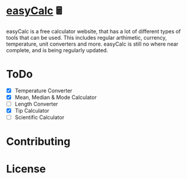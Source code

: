 # [easyCalc](https://shubam.tech/easyCalc) 🖩

easyCalc is a free calculator website, that has a lot of different types of tools that can be used. This includes regular arthimetic, currency, temperature, unit converters and more.
easyCalc is still no where near complete, and is being regularly updated.


# ToDo
- [x] Temperature Converter
- [x] Mean, Median & Mode Calculator 
- [ ] Length Converter
- [x] Tip Calculator
- [ ] Scientific Calculator

# Contributing

# License
